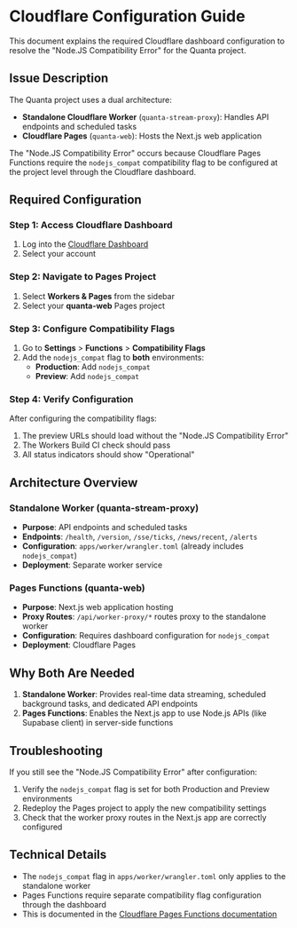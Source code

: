 # Cloudflare Configuration Guide

This document explains the required Cloudflare dashboard configuration to resolve the "Node.JS Compatibility Error" for the Quanta project.

## Issue Description

The Quanta project uses a dual architecture:
- **Standalone Cloudflare Worker** (`quanta-stream-proxy`): Handles API endpoints and scheduled tasks
- **Cloudflare Pages** (`quanta-web`): Hosts the Next.js web application

The "Node.JS Compatibility Error" occurs because Cloudflare Pages Functions require the `nodejs_compat` compatibility flag to be configured at the project level through the Cloudflare dashboard.

## Required Configuration

### Step 1: Access Cloudflare Dashboard
1. Log into the [Cloudflare Dashboard](https://dash.cloudflare.com/)
2. Select your account

### Step 2: Navigate to Pages Project
1. Select **Workers & Pages** from the sidebar
2. Select your **quanta-web** Pages project

### Step 3: Configure Compatibility Flags
1. Go to **Settings** > **Functions** > **Compatibility Flags**
2. Add the `nodejs_compat` flag to **both** environments:
   - **Production**: Add `nodejs_compat`
   - **Preview**: Add `nodejs_compat`

### Step 4: Verify Configuration
After configuring the compatibility flags:
1. The preview URLs should load without the "Node.JS Compatibility Error"
2. The Workers Build CI check should pass
3. All status indicators should show "Operational"

## Architecture Overview

### Standalone Worker (quanta-stream-proxy)
- **Purpose**: API endpoints and scheduled tasks
- **Endpoints**: `/health`, `/version`, `/sse/ticks`, `/news/recent`, `/alerts`
- **Configuration**: `apps/worker/wrangler.toml` (already includes `nodejs_compat`)
- **Deployment**: Separate worker service

### Pages Functions (quanta-web)
- **Purpose**: Next.js web application hosting
- **Proxy Routes**: `/api/worker-proxy/*` routes proxy to the standalone worker
- **Configuration**: Requires dashboard configuration for `nodejs_compat`
- **Deployment**: Cloudflare Pages

## Why Both Are Needed

1. **Standalone Worker**: Provides real-time data streaming, scheduled background tasks, and dedicated API endpoints
2. **Pages Functions**: Enables the Next.js app to use Node.js APIs (like Supabase client) in server-side functions

## Troubleshooting

If you still see the "Node.JS Compatibility Error" after configuration:
1. Verify the `nodejs_compat` flag is set for both Production and Preview environments
2. Redeploy the Pages project to apply the new compatibility settings
3. Check that the worker proxy routes in the Next.js app are correctly configured

## Technical Details

- The `nodejs_compat` flag in `apps/worker/wrangler.toml` only applies to the standalone worker
- Pages Functions require separate compatibility flag configuration through the dashboard
- This is documented in the [Cloudflare Pages Functions documentation](https://developers.cloudflare.com/pages/functions/get-started/#runtime-features)

